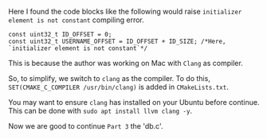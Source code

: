 
Here I found the code blocks like the following would raise `initializer element is not constant` compiling error.

```
const uint32_t ID_OFFSET = 0;
const uint32_t USERNAME_OFFSET = ID_OFFSET + ID_SIZE; /*Here, `initializer element is not constant`*/
```

This is because the author was working on Mac with `Clang` as compiler.

So, to simplify, we switch to `clang` as the compiler.
To do this, `SET(CMAKE_C_COMPILER /usr/bin/clang)` is added in `CMakeLists.txt`.

You may want to ensure `clang` has installed on your Ubuntu before continue.
This can be done with `sudo apt install llvm clang -y`.

Now we are good to continue `Part 3` the 'db.c'.

